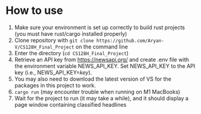 # How to use
1. Make sure your environment is set up correctly to build rust projects (you must have rust/cargo installed properly)
2. Clone repository with `git clone https://github.com/Aryan-V/CS128H_Final_Project` on the command line
3. Enter the directory (`cd CS128H_Final_Project`)
4. Retrieve an API key from https://newsapi.org/ and create .env file with the environment variable NEWS_API_KEY. Set NEWS_API_KEY to the API key (i.e., NEWS_API_KEY=*key*).
5. You may also need to download the latest version of VS for the packages in this project to work.
6. `cargo run` (may encounter trouble when running on M1 MacBooks)
7. Wait for the project to run (it may take a while), and it should display a page window containing classified headlines
